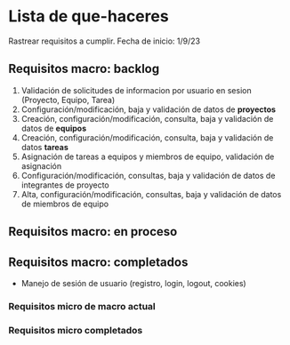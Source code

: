 # Lista de que-haceres

Rastrear requisitos a cumplir.
Fecha de inicio: 1/9/23

## Requisitos macro: backlog

1. Validación de solicitudes de informacion por usuario en sesion (Proyecto, Equipo, Tarea)
1. Configuración/modificación, baja y validación de datos de **proyectos**
1. Creación, configuración/modificación,  consulta, baja y validación de datos de **equipos**
1. Creación, configuración/modificación,  consulta, baja y validación de datos **tareas**
1. Asignación de tareas a equipos y miembros de equipo, validación de asignación
1. Configuración/modificación, consultas, baja y validación de datos de integrantes de proyecto
1. Alta, configuración/modificación, consultas, baja y validación de datos de miembros de equipo

## Requisitos macro: en proceso

## Requisitos macro: completados

- Manejo de sesión de usuario (registro, login, logout, cookies)

### Requisitos micro de macro actual

### Requisitos micro completados
